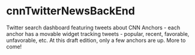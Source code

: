 # cnnTwitterNewsBackEnd
Twitter search dashboard featuring tweets about CNN Anchors - each anchor has a movable widget tracking tweets - popular, recent, favorable, unfavorable, etc. At this draft edition, only a few anchors are up. More to come!
